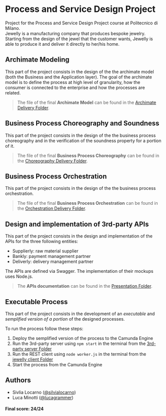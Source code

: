 # Process and Service Design Project

Project for the Process and Service Design Project course at Politecnico di Milano.  
Jewelly is a manufacturing company that produces bespoke jewelry. Starting from the design of the jewel that the customer wants, Jewelly is able to produce it and deliver it directly to her/his home.

## **Archimate Modeling**

This part of the project consists in the design of the the archimate model (both the Business and the Application layer). The goal of the archimate model is to define the process at high level of granularity, how the consumer is connected to the enterprise and how the processes are related.

> The file of the final **Archimate Model** can be found in the [Archimate Delivery Folder](https://github.com/lucagrammer/process-and-service-design/tree/main/Archimate).

## **Business Process Choreography and Soundness**

This part of the project consists in the design of the the business process choreography and in the verification of the soundness property for a portion of it.

> The file of the final **Business Process Choreography** can be found in the [Choreography Delivery Folder](https://github.com/lucagrammer/process-and-service-design/tree/main/Coreography).

## **Business Process Orchestration**

This part of the project consists in the design of the the business process orchestration.

> The file of the final **Business Process Orchestration** can be found in the [Orchestration Delivery Folder](https://github.com/lucagrammer/process-and-service-design/tree/main/Orchestration).

## **Design and implementation of 3rd-party APIs**

This part of the project consists in the design and implementation of the APIs for the three following entities:

- Supplierly: raw material supplier
- Bankly: payment management partner
- Deliverly: delivery management partner

The APIs are defined via Swagger. The implementation of their mockups uses Node.js.

> The **APIs documentation** can be found in the [Presentation Folder](https://github.com/lucagrammer/process-and-service-design/tree/main/Presentation).

## **Executable Process**

This part of the project consists in the development of an _executable_ and _semplified version of a portion_ of the designed processes.

To run the process follow these steps:

1. Deploy the semplified version of the process to the Camunda Engine
2. Run the 3rd-party server using `npm start` in the terminal from the [3rd-party server Folder](https://github.com/lucagrammer/process-and-service-design/tree/main/Implementation/3rd-party%20server)
3. Run the REST client using `node worker.js` in the terminal from the [jewelly client Folder](https://github.com/lucagrammer/process-and-service-design/tree/main/Implementation/jewelly%20client)
4. Start the process from the Camunda Engine

## Authors

- Sivlia Locarno ([@silvialocarno](https://github.com/silvialocarno))
- Luca Minotti ([@lucagrammer](https://github.com/lucagrammer))

#### Final score: 24/24

